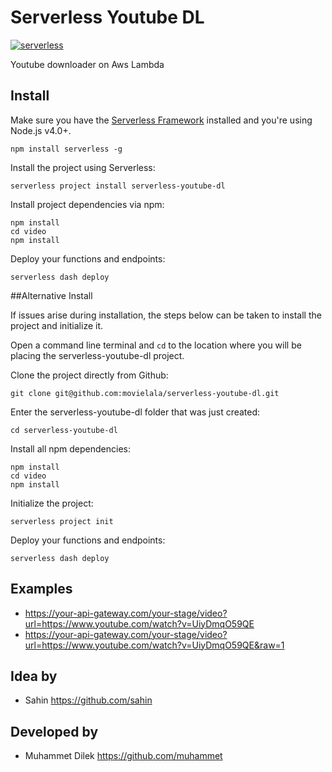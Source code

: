 # Serverless Youtube DL

[![serverless](http://public.serverless.com/badges/v3.svg)](http://www.serverless.com)

Youtube downloader on Aws Lambda

## Install

Make sure you have the [Serverless Framework](http://www.serverless.com) installed and you're using Node.js v4.0+.
```
npm install serverless -g
```

Install the project using Serverless:
```
serverless project install serverless-youtube-dl
```

Install project dependencies via npm:
```
npm install
cd video
npm install
```

Deploy your functions and endpoints:
```
serverless dash deploy
```

##Alternative Install

If issues arise during installation, the steps below can be taken to install the project and initialize it.

Open a command line terminal and `cd` to the location where you will be placing the serverless-youtube-dl project.

Clone the project directly from Github:

```
git clone git@github.com:movielala/serverless-youtube-dl.git
```

Enter the serverless-youtube-dl folder that was just created:
```
cd serverless-youtube-dl
```

Install all npm dependencies:
```
npm install
cd video
npm install
```

Initialize the project:
```
serverless project init
```

Deploy your functions and endpoints:
```
serverless dash deploy
```

## Examples

* https://your-api-gateway.com/your-stage/video?url=https://www.youtube.com/watch?v=UiyDmqO59QE
* https://your-api-gateway.com/your-stage/video?url=https://www.youtube.com/watch?v=UiyDmqO59QE&raw=1


## Idea by
* Sahin https://github.com/sahin

## Developed by
* Muhammet Dilek https://github.com/muhammet
